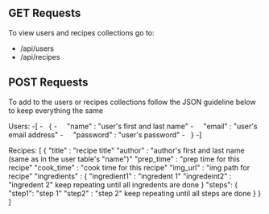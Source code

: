 ## GET Requests
To view users and recipes collections go to:

- <url>/api/users 
- <url>/api/recipes

## POST Requests
To add to the users or recipes collections follow the JSON guideline
below to keep everything the same

Users:
-[
-&nbsp;&nbsp;&nbsp;{
-&nbsp;&nbsp;&nbsp;&nbsp;&nbsp;"name" : "user's first and last name"
-&nbsp;&nbsp;&nbsp;&nbsp;&nbsp;"email" : "user's email address"
-&nbsp;&nbsp;&nbsp;&nbsp;&nbsp;"password" : "user's password"
-&nbsp;&nbsp;&nbsp;} 
-]

Recipes:
[
   {
     "title" : "recipe title"
     "author" : "author's first and last name (same as in the user table's "name")"
     "prep_time" : "prep time for this recipe"
     "cook_time" : "cook time for this recipe"
     "img_url" : "img path for recipe"
     "ingredients" : {
                       "ingredient1" : "ingredent 1"
		       "ingredeint2" : "ingredent 2"
                       keep repeating until all ingredents are done
                     }
     "steps": {
                       "step1": "step 1"
		       "step2" : "step 2"
                       keep repeating until all steps are done
                     }
   }
]

